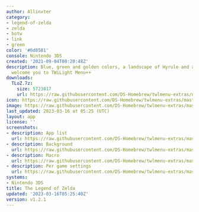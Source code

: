 ```yaml
---
author: Allinxter
category:
- legend-of-zelda
- zelda
- botw
- link
- green
color: '#6d8581'
console: Nintendo 3DS
created: '2021-09-04T00:20:48Z'
description: Blue, green and golden colors, a landscape of Hyrule and a familiar tune
  welcome you to TWiLight Menu++
downloads:
  TLoZ.7z:
    size: 5723017
    url: https://raw.githubusercontent.com/DS-Homebrew/twlmenu-extras/master/_nds/TWiLightMenu/3dsmenu/themes/TLoZ.7z
icon: https://raw.githubusercontent.com/DS-Homebrew/twlmenu-extras/master/_nds/TWiLightMenu/3dsmenu/themes/meta/TLoZ/icon.png
image: https://raw.githubusercontent.com/DS-Homebrew/twlmenu-extras/master/_nds/TWiLightMenu/3dsmenu/themes/meta/TLoZ/icon.png
last_updated: 2023-03-16 at 05:25 (UTC)
layout: app
license: ''
screenshots:
- description: App list
  url: https://raw.githubusercontent.com/DS-Homebrew/twlmenu-extras/master/_nds/TWiLightMenu/3dsmenu/themes/meta/TLoZ/screenshots/app-list.png
- description: Background
  url: https://raw.githubusercontent.com/DS-Homebrew/twlmenu-extras/master/_nds/TWiLightMenu/3dsmenu/themes/meta/TLoZ/screenshots/background.png
- description: Macro
  url: https://raw.githubusercontent.com/DS-Homebrew/twlmenu-extras/master/_nds/TWiLightMenu/3dsmenu/themes/meta/TLoZ/screenshots/macro.png
- description: Per game settings
  url: https://raw.githubusercontent.com/DS-Homebrew/twlmenu-extras/master/_nds/TWiLightMenu/3dsmenu/themes/meta/TLoZ/screenshots/per-game-settings.png
systems:
- Nintendo 3DS
title: The Legend of Zelda
updated: '2023-03-16T05:25:40Z'
version: v1.2.1
---
```

